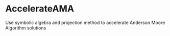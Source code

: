 AccelerateAMA
=============

Use symbolic algebra and projection method to accelerate Anderson Moore Algorithm solutions
